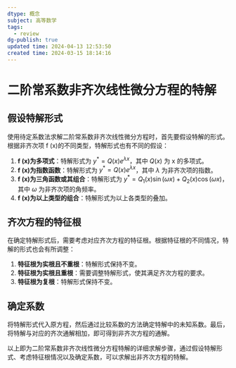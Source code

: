 ```yaml
---
dtype: 概念
subject: 高等数学
tags:
  - review
dg-publish: true
updated time: 2024-04-13 12:53:50
created time: 2024-03-15 18:14:16
---
```

# 二阶常系数非齐次线性微分方程的特解

## 假设特解形式
使用待定系数法求解二阶常系数非齐次线性微分方程时，首先要假设特解的形式。根据非齐次项 f (x)的不同类型，特解形式也有不同的假设：

1. **f (x)为多项式**：特解形式为 $y^* = Q(x)e^{\lambda x}$，其中 $Q(x)$ 为 x 的多项式。
2. **f (x)为指数函数**：特解形式为 $y^* = Q(x)e^{\lambda x}$，其中 $\lambda$ 为非齐次项的指数。
3. **f (x)为三角函数或其组合**：特解形式为 $y^* = Q_1(x)\sin(\omega x) + Q_2(x)\cos(\omega x)$，其中 $\omega$ 为非齐次项的角频率。
4. **f (x)为以上类型的组合**：特解形式为以上各类型的叠加。

## 齐次方程的特征根
在确定特解形式后，需要考虑对应齐次方程的特征根。根据特征根的不同情况，特解的形式也会有所调整：

1. **特征根为实根且不重根**：特解形式保持不变。
2. **特征根为实根且重根**：需要调整特解形式，使其满足齐次方程的要求。
3. **特征根为复根**：特解形式保持不变。

## 确定系数
将特解形式代入原方程，然后通过比较系数的方法确定特解中的未知系数。最后，将特解与对应的齐次通解相加，即可得到非齐次方程的通解。

以上即为二阶常系数非齐次线性微分方程特解的详细求解步骤，通过假设特解形式、考虑特征根情况以及确定系数，可以求解出非齐次方程的特解。
